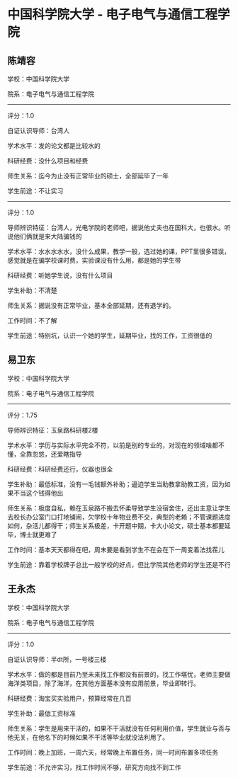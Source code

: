 # 中国科学院大学 - 电子电气与通信工程学院

## 陈靖容

学校：中国科学院大学

院系：电子电气与通信工程学院

* * *

评分：1.0

自证认识导师：台湾人

学术水平：发的论文都是比较水的

科研经费：没什么项目和经费

师生关系：迄今为止没有正常毕业的硕士，全部延毕了一年

学生前途：不让实习

* * *

评分：1.0

导师辨识特征：台湾人，光电学院的老师吧，据说他丈夫也在国科大，也很水。听说他们俩就是来大陆骗钱的

学术水平：水水水水水，没什么成果，教学一般，选过她的课，PPT里很多错误，感觉就是在骗学校课时费，实验课没有什么用，都是她的学生带

科研经费：听她学生说，没有什么项目

学生补助：不清楚

师生关系：据说没有正常毕业，基本全部延期，还有退学的。

工作时间：不了解

学生前途：特别坑，认识一个她的学生，延期毕业，找的工作，工资很低的

## 易卫东

学校：中国科学院大学

院系：电子电气与通信工程学院

* * *

评分：1.75

导师辨识特征：玉泉路科研楼2楼

学术水平：学历与实际水平完全不符，以前是别的专业的，对现在的领域啥都不懂，全靠忽悠，还爱瞎指导

科研经费：科研经费还行，仪器也很全

学生补助：最低标准，没有一毛钱额外补助；逼迫学生当助教拿助教工资，因为如果不当这个钱得他出

师生关系：极度自私，赖在玉泉路不搬去怀柔导致学生没宿舍住，还出主意让学生去校长办公室门口打地铺闹，欠学校十年物业费不交，典型的老赖；不管课题进度如何，杂活儿都得干；师生关系极差，卡开题中期，卡大小论文，硕士基本都要延毕，博士就更难了

工作时间：基本天天都得在吧，周末要是看到学生不在会在下一周变着法找茬儿

学生前途：靠着学校牌子总比一般学校的好点，但比学院其他老师的学生还是不行

## 王永杰

学校：中国科学院大学

院系：电子电气与通信工程学院

* * *

评分：1.0

自证认识导师：半dt所，一号楼三楼

学术水平：做的都是目前乃至未来找工作都没有前景的，找工作堪忧，老师主要做海洋类项目，除了海洋，在其他方面基本没有应用前景，毕业即转行。

科研经费：淘宝买实验用户，预算经常在几百

学生补助：最低工资标准

师生关系：学生是用来干活的，如果不干活就没有任何利用价值，学生就业与否与他无关，在他名下的时候如果不干活等毕业就没法利用了。

工作时间：晚上加班，一周六天，经常晚上布置任务，同一时间布置多项任务

学生前途：不允许实习，找工作时间不够，研究方向找不到工作
